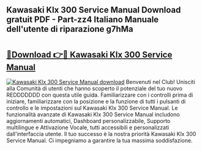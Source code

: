 ## Kawasaki Klx 300 Service Manual Download gratuit PDF - Part-zz4 Italiano Manuale dell'utente di riparazione g7hMa

# <h2><a href="http://df9ubw7.blite.top/?on=Kawasaki+Klx+300+Service+Manual">🔗Download 👉🔴 Kawasaki Klx 300 Service Manual</a></h2>

[![Kawasaki Klx 300 Service Manual download](https://i.imgur.com/lujVjoI.png)](http://df9ubw7.blite.top/?on=Kawasaki+Klx+300+Service+Manual)
Benvenuti nel Club! Unisciti alla Comunità di utenti che hanno scoperto il potenziale del tuo nuovo REDDDDDDD con questa utile guida. Familiarizzare con i controlli prima di iniziare, familiarizzare con la posizione e la funzione di tutti i pulsanti di controllo e le impostazioni sul Kawasaki Klx 300 Service Manual. Le funzionalità avanzate di Kawasaki Klx 300 Service Manual includono aggiornamenti automatici, Dashboard personalizzabile, Supporto multilingue e Attivazione Vocale, tutti accessibili e personalizzati dall'interfaccia utente. Il tuo successo è la nostra priorità Kawasaki Klx 300 Service Manual. Ci impegniamo a garantire la tua massima soddisfazione.
